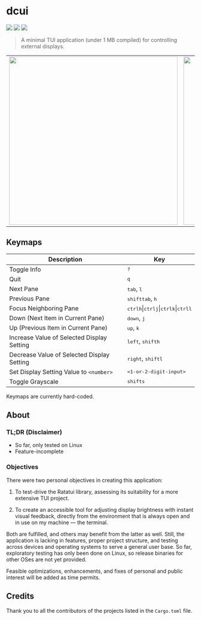 # dcui

[badge__build-status]: https://img.shields.io/github/actions/workflow/status/ttytm/dcui/ci.yml?branch=main&logo=github&logoColor=C0CAF5&labelColor=333
[badge__version]: https://img.shields.io/github/v/tag/ttytm/dcui?logo=task&logoColor=C0CAF5&labelColor=333&color=DEA584
[badge__msrv]: https://img.shields.io/badge/MSRV-1.74.0-DEA584?logo=rust&labelColor=333

[![][badge__build-status]](https://github.com/ttytm/dcui/actions?query=branch%3Amain)
[![][badge__version]](https://github.com/ttytm/dcui/releases/latest)
![][badge__msrv]

> A minimal TUI application (under 1 MB compiled) for controlling external displays.

<table>
<tbody>
  <tr>
    <td>
    <img width="450" src="https://github.com/user-attachments/assets/edf4565f-5f75-47f5-8138-0c9b14bdc3dc" />
    </td>
    <td>
    <img width="450" src="https://github.com/user-attachments/assets/e6ccb24c-1b45-45d0-9133-530a2e4fd590" />
    </td>
  </tr>
</tbody>
</table>

## Keymaps

| Description                                | Key                                                                                                                |
| ------------------------------------------ | ------------------------------------------------------------------------------------------------------------------ |
| Toggle Info                                | <kbd>?</kbd>                                                                                                       |
| Quit                                       | <kbd>q </kbd>                                                                                                      |
| Next Pane                                  | <kbd>tab</kbd>, <kbd>l</kbd>                                                                                       |
| Previous Pane                              | <kbd>shift</kbd><kbd>tab</kbd>, <kbd>h</kbd>                                                                       |
| Focus Neighboring Pane                     | <kbd>ctrl</kbd><kbd>h</kbd>\|<kbd>ctrl</kbd><kbd>j</kbd>\|<kbd>ctrl</kbd><kbd>k</kbd>\|<kbd>ctrl</kbd><kbd>l</kbd> |
| Down (Next Item in Current Pane)           | <kbd>down</kbd>, <kbd>j</kbd>                                                                                      |
| Up (Previous Item in Current Pane)         | <kbd>up</kbd>, <kbd>k</kbd>                                                                                        |
| Increase Value of Selected Display Setting | <kbd>left</kbd>, <kbd>shift</kbd><kbd>h</kbd>                                                                      |
| Decrease Value of Selected Display Setting | <kbd>right</kbd>, <kbd>shift</kbd><kbd>l</kbd>                                                                     |
| Set Display Setting Value to `<number>`    | <kbd><1-or-2-digit-input></kbd>                                                                                    |
| Toggle Grayscale                           | <kbd>shift</kbd><kbd>s</kbd>                                                                                       |

Keymaps are currently hard-coded.

## About

### TL;DR (Disclaimer)

- So far, only tested on Linux
- Feature-incomplete

### Objectives

There were two personal objectives in creating this application:

1. To test-drive the Ratatui library, assessing its suitability for a more extensive TUI project.

2. To create an accessible tool for adjusting display brightness with instant visual feedback, directly from the environment that is always open and in use on my machine — the terminal.

Both are fulfilled, and others may benefit from the latter as well. Still, the application is lacking in features, proper project structure, and testing across devices and operating systems to serve a general user base. So far, exploratory testing has only been done on Linux, so release binaries for other OSes are not yet provided.

Feasible optimizations, enhancements, and fixes of personal and public interest will be added as time permits.

## Credits

Thank you to all the contributors of the projects listed in the `Cargo.toml` file.
